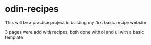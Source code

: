 # odin-recipes

This will be a practice project in building my first basic recipe website

3 pages were add with recipes, both done with ol and ul with a basic template
